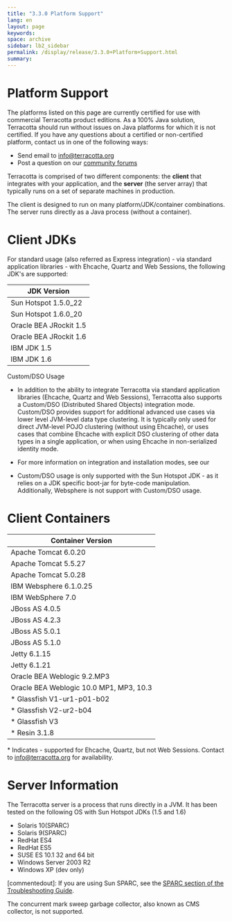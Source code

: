 ```yaml
---
title: "3.3.0 Platform Support"
lang: en
layout: page
keywords:
space: archive
sidebar: lb2_sidebar
permalink: /display/release/3.3.0+Platform+Support.html
summary:
---
```


Platform Support
================

The platforms listed on this page are currently certified for use with commercial Terracotta product editions. As a 100% Java solution, Terracotta should run without issues on Java platforms for which it is not certified. If you have any questions about a certified or non-certified platform, contact us in one of the following ways:

*   Send email to [info@terracotta.org](mailto:info@terracotta.org)
*   Post a question on our [community forums](http://forums.terracotta.org)

Terracotta is comprised of two different components: the **client** that integrates with your application, and the **server** (the server array) that typically runs on a set of separate machines in production.

The client is designed to run on many platform/JDK/container combinations. The server runs directly as a Java process (without a container).

Client JDKs
===========

For standard usage (also referred as Express integration) - via standard application libraries - with Ehcache, Quartz and Web Sessions, the following JDK's are supported:

| JDK Version |
| --- |
| Sun Hotspot 1.5.0\_22 |
| Sun Hotspot 1.6.0\_20 |
| Oracle BEA JRockit 1.5 |
| Oracle BEA JRockit 1.6 |
| IBM JDK 1.5 |
| IBM JDK 1.6 |

Custom/DSO Usage

*   In addition to the ability to integrate Terracotta via standard application libraries (Ehcache, Quartz and Web Sessions), Terracotta also supports a Custom/DSO (Distributed Shared Objects) integration mode. Custom/DSO provides support for additional advanced use cases via lower level JVM-level data type clustering. It is typically only used for direct JVM-level POJO clustering (without using Ehcache), or uses cases that combine Ehcache with explicit DSO clustering of other data types in a single application, or when using Ehcache in non-serialized identity mode.
*   For more information on integration and installation modes, see our
    
*   Custom/DSO usage is only supported with the Sun Hotspot JDK - as it relies on a JDK specific boot-jar for byte-code manipulation. Additionally, Websphere is not support with Custom/DSO usage.

Client Containers
=================

| Container Version |
| --- |
| Apache Tomcat 6.0.20 |
| Apache Tomcat 5.5.27 |
| Apache Tomcat 5.0.28 |
| IBM Websphere 6.1.0.25 |
| IBM WebSphere 7.0 |
| JBoss AS 4.0.5 |
| JBoss AS 4.2.3 |
| JBoss AS 5.0.1 |
| JBoss AS 5.1.0 |
| Jetty 6.1.15 |
| Jetty 6.1.21 |
| Oracle BEA Weblogic 9.2.MP3 |
| Oracle BEA Weblogic 10.0 MP1, MP3, 10.3 |
| \* Glassfish V1-ur1-p01-b02 |
| \* Glassfish V2-ur2-b04 |
| \* Glassfish V3 |
| \* Resin 3.1.8 |

\* Indicates - supported for Ehcache, Quartz, but not Web Sessions. Contact to [info@terracotta.org](mailto:info@terracotta.org) for availability.

Server Information
==================

The Terracotta server is a process that runs directly in a JVM. It has been tested on the following OS with Sun Hotspot JDKs (1.5 and 1.6)

*   Solaris 10(SPARC)
*   Solaris 9(SPARC)
*   RedHat ES4
*   RedHat ES5
*   SUSE ES 10.1 32 and 64 bit
*   Windows Server 2003 R2
*   Windows XP (dev only)

[commentedout]: If you are using Sun SPARC, see the [SPARC section of the Troubleshooting Guide](/display/docs/Troubleshooting+Guide).

The concurrent mark sweep garbage collector, also known as CMS collector, is not supported.


